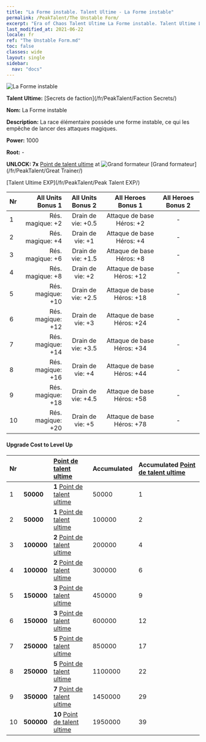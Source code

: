 ```yaml
---
title: "La Forme instable. Talent Ultime - La Forme instable"
permalink: /PeakTalent/The Unstable Form/
excerpt: "Era of Chaos Talent Ultime La Forme instable. Talent Ultime La Forme instable. La Forme instable"
last_modified_at: 2021-06-22
locale: fr
ref: "The Unstable Form.md"
toc: false
classes: wide
layout: single
sidebar:
  nav: "docs"
---
```


  ![La Forme instable](/images/pt/talent_3002.png)

  **Talent Ultime:** [Secrets de faction](/fr/PeakTalent/Faction Secrets/)

  **Nom:** La Forme instable

  **Description:** La race élémentaire possède une forme instable, ce qui les empêche de lancer des attaques magiques.

  **Power:** 1000

  **Root:** -

  **UNLOCK: 7x** [Point de talent ultime](/ItemsFR/con_934/) at ![Grand formateur](/images/pt/talent_3001.png) [Grand formateur](/fr/PeakTalent/Great Trainer/)

  [Talent Ultime EXP](/fr/PeakTalent/Peak Talent EXP/)

  | Nr | All Units Bonus 1 | All Units Bonus 2 | All Heroes Bonus 1 | All Heroes Bonus 2 |
  |:---|--------------:|:-------------:|:-------------:|:-------------:|
  | 1 | Rés. magique: +2 | Drain de vie: +0.5 | Attaque de base Héros: +2 | - |
  | 2 | Rés. magique: +4 | Drain de vie: +1 | Attaque de base Héros: +4 | - |
  | 3 | Rés. magique: +6 | Drain de vie: +1.5 | Attaque de base Héros: +8 | - |
  | 4 | Rés. magique: +8 | Drain de vie: +2 | Attaque de base Héros: +12 | - |
  | 5 | Rés. magique: +10 | Drain de vie: +2.5 | Attaque de base Héros: +18 | - |
  | 6 | Rés. magique: +12 | Drain de vie: +3 | Attaque de base Héros: +24 | - |
  | 7 | Rés. magique: +14 | Drain de vie: +3.5 | Attaque de base Héros: +34 | - |
  | 8 | Rés. magique: +16 | Drain de vie: +4 | Attaque de base Héros: +44 | - |
  | 9 | Rés. magique: +18 | Drain de vie: +4.5 | Attaque de base Héros: +58 | - |
  | 10 | Rés. magique: +20 | Drain de vie: +5 | Attaque de base Héros: +78 | - |


#### Upgrade Cost to Level Up

  | Nr | <i class="fas fa-coins"/> | [Point de talent ultime](/ItemsFR/con_934/) | Accumulated <i class="fas fa-coins"/> | Accumulated [Point de talent ultime](/ItemsFR/con_934/) |
  |:---|:--------------|:-------------|:-------------|:-------------|
  | 1 | **50000** | **1** [Point de talent ultime](/ItemsFR/con_934/) | 50000 | 1 |
  | 2 | **50000** | **1** [Point de talent ultime](/ItemsFR/con_934/) | 100000 | 2 |
  | 3 | **100000** | **2** [Point de talent ultime](/ItemsFR/con_934/) | 200000 | 4 |
  | 4 | **100000** | **2** [Point de talent ultime](/ItemsFR/con_934/) | 300000 | 6 |
  | 5 | **150000** | **3** [Point de talent ultime](/ItemsFR/con_934/) | 450000 | 9 |
  | 6 | **150000** | **3** [Point de talent ultime](/ItemsFR/con_934/) | 600000 | 12 |
  | 7 | **250000** | **5** [Point de talent ultime](/ItemsFR/con_934/) | 850000 | 17 |
  | 8 | **250000** | **5** [Point de talent ultime](/ItemsFR/con_934/) | 1100000 | 22 |
  | 9 | **350000** | **7** [Point de talent ultime](/ItemsFR/con_934/) | 1450000 | 29 |
  | 10 | **500000** | **10** [Point de talent ultime](/ItemsFR/con_934/) | 1950000 | 39 |
